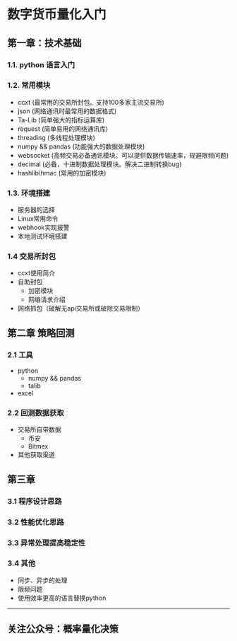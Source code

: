 # 数字货币量化入门

## 第一章：技术基础

### 1.1. python 语言入门

### 1.2. 常用模块

- ccxt (最常用的交易所封包。支持100多家主流交易所)
- json (网络通讯时最常用的数据格式)
- Ta-Lib (简单强大的指标运算库)
- request (简单易用的网络通讯库)
- threading (多线程处理模块) 
- numpy && pandas (功能强大的数据处理模块)
- websocket (高频交易必备通讯模块。可以提供数据传输速率，规避限频问题)
- decimal (必备，十进制数据处理模块。解决二进制转换bug)
- hashlib\hmac (常用的加密模块)

### 1.3. 环境搭建

- 服务器的选择
- Linux常用命令
- webhook实现报警
- 本地测试环境搭建

### 1.4 交易所封包

- ccxt使用简介
- 自助封包
  - 加密模块
  - 网络请求介绍
- 网络抓包（破解无api交易所或破除交易限制）

## 第二章 策略回测

### 2.1 工具

- python
  - numpy && pandas
  - talib
- excel

### 2.2 回测数据获取

- 交易所自带数据
  - 币安
  - Bitmex
- 其他获取渠道

## 第三章

### 3.1 程序设计思路

### 3.2 性能优化思路

### 3.3 异常处理提高稳定性

### 3.4 其他

- 同步、异步的处理
- 限频问题
- 使用效率更高的语言替换python
---
## 关注公众号：概率量化决策
